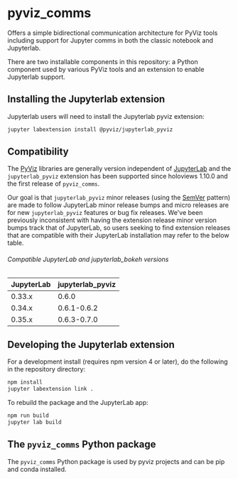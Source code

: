 # pyviz_comms

Offers a simple bidirectional communication architecture for PyViz tools
including support for Jupyter comms in both the classic notebook and
Jupyterlab.

There are two installable components in this repository: a Python
component used by various PyViz tools and an extension to enable
Jupyterlab support.

## Installing the Jupyterlab extension

Jupyterlab users will need to install the Jupyterlab pyviz extension:

```bash
jupyter labextension install @pyviz/jupyterlab_pyviz
```

## Compatibility

The [PyViz](https://github.com/pyviz/pyviz) libraries are generally version independent of
[JupyterLab](https://github.com/jupyterlab/jupyterlab) and the ``jupyterlab_pyviz`` extension
has been supported since holoviews 1.10.0 and the first release of ``pyviz_comms``.

Our goal is that ``jupyterlab_pyviz`` minor releases (using the [SemVer](https://semver.org/) pattern) are
made to follow JupyterLab minor release bumps and micro releases are for new ``jupyterlab_pyviz`` features
or bug fix releases. We've been previously inconsistent with having the extension release minor version bumps
track that of JupyterLab, so users seeking to find extension releases that are compatible with their JupyterLab
installation may refer to the below table.

###### Compatible JupyterLab and jupyterlab_bokeh versions

| JupyterLab    | jupyterlab_pyviz |
| ------------- | ---------------- |
| 0.33.x        | 0.6.0            |
| 0.34.x        | 0.6.1-0.6.2      |
| 0.35.x        | 0.6.3-0.7.0      |

## Developing the Jupyterlab extension

For a development install (requires npm version 4 or later), do the following in the repository directory:

```bash
npm install
jupyter labextension link .
```

To rebuild the package and the JupyterLab app:

```bash
npm run build
jupyter lab build
```

## The ``pyviz_comms`` Python package

The ``pyviz_comms`` Python package is used by pyviz projects and can be
pip and conda installed.
